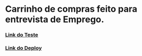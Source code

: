 # Carrinho de compras feito para entrevista de Emprego. 
### [Link do Teste](https://www.notion.so/Teste-Carrinho-23b66185f49f4524874de9e16354c6f9)
### [Link do Deploy](https://cart-shopp.herokuapp.com/)
